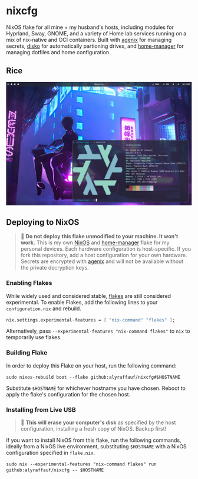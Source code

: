 # nixcfg
NixOS flake for all mine + my husband's hosts, including modules for Hyprland, Sway, GNOME, and a variety of Home lab services running on a mix of nix-native and OCI containers. Built with [agenix](https://github.com/ryantm/agenix) for managing secrets, [disko](https://github.com/nix-community/disko) for automatically partioning drives, and [home-manager](https://github.com/nix-community/home-manager) for managing dotfiles and home configuration.

## Rice
![](./_img/hyprland.png)

## Deploying to NixOS
> :red_circle: **Do not deploy this flake unmodified to your machine. It won't work.**
> This is my own [NixOS](https://nixos.org/) and [home-manager](https://github.com/nix-community/home-manager) flake for my personal devices.
> Each hardware configuration is host-specific. If you fork this repository, add a host configuration for your own hardware.
> Secrets are encrypted with [agenix](https://github.com/ryantm/agenix) and will not be available without the private decryption keys.

### Enabling Flakes
While widely used and considered stable, [flakes](https://nixos.wiki/wiki/Flakes) are still considered experimental. To enable Flakes, add the following lines to your `configuration.nix` and rebuild.
```nix
nix.settings.experimental-features = [ "nix-command" "flakes" ];
```

Alternatively, pass `--experimental-features "nix-command flakes"` to `nix` to temporarily use flakes.

### Building Flake
In order to deploy this Flake on your host, run the following command:
```console
sudo nixos-rebuild boot --flake github:alyraffauf/nixcfg#$HOSTNAME
```
Substitute `$HOSTNAME` for whichever hostname you have chosen. Reboot to apply the flake's configuration for the chosen host.

### Installing from Live USB
> :red_circle: **This will erase your computer's disk** as specified by the host configuration, installing a fresh copy of NixOS. Backup first!

If you want to install NixOS from this flake, run the following commands, ideally from a NixOS live environment, substituting `$HOSTNAME` with a NixOS configuration specified in `flake.nix`.
```console
sudo nix --experimental-features "nix-command flakes" run github:alyraffauf/nixcfg -- $HOSTNAME
```